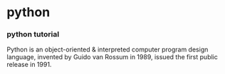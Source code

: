 # python
### python tutorial

Python is an object-oriented & interpreted computer program design language, invented by Guido van Rossum in 1989, 
issued the first public release in 1991.
